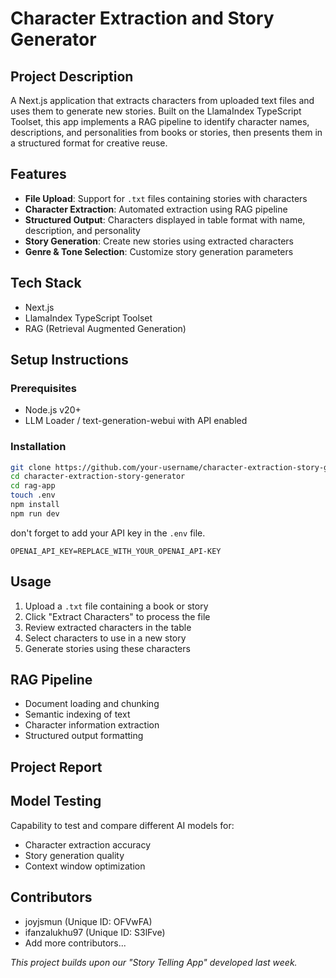 # Character Extraction and Story Generator

## Project Description
A Next.js application that extracts characters from uploaded text files and uses them to generate new stories. Built on the LlamaIndex TypeScript Toolset, this app implements a RAG pipeline to identify character names, descriptions, and personalities from books or stories, then presents them in a structured format for creative reuse.

## Features
- **File Upload**: Support for `.txt` files containing stories with characters
- **Character Extraction**: Automated extraction using RAG pipeline
- **Structured Output**: Characters displayed in table format with name, description, and personality
- **Story Generation**: Create new stories using extracted characters
- **Genre & Tone Selection**: Customize story generation parameters

## Tech Stack
- Next.js
- LlamaIndex TypeScript Toolset
- RAG (Retrieval Augmented Generation)

## Setup Instructions

### Prerequisites
- Node.js v20+
- LLM Loader / text-generation-webui with API enabled

### Installation
```bash
git clone https://github.com/your-username/character-extraction-story-generator
cd character-extraction-story-generator
cd rag-app
touch .env
npm install
npm run dev
```
don't forget to add your API key in the `.env` file.
```
OPENAI_API_KEY=REPLACE_WITH_YOUR_OPENAI_API-KEY
```

## Usage
1. Upload a `.txt` file containing a book or story
2. Click "Extract Characters" to process the file
3. Review extracted characters in the table
4. Select characters to use in a new story
5. Generate stories using these characters

## RAG Pipeline
- Document loading and chunking
- Semantic indexing of text
- Character information extraction
- Structured output formatting

## Project Report


## Model Testing
Capability to test and compare different AI models for:
- Character extraction accuracy
- Story generation quality
- Context window optimization

## Contributors
- joyjsmun (Unique ID: OFVwFA)
- ifanzalukhu97 (Unique ID: S3lFve)
- Add more contributors...

*This project builds upon our "Story Telling App" developed last week.*
